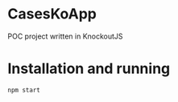 CasesKoApp
==========

POC project written in KnockoutJS

Installation and running
========================

`npm start`
